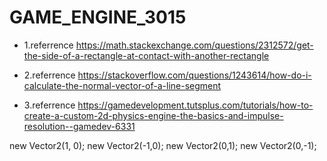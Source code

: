 # GAME_ENGINE_3015
* 1.referrence
https://math.stackexchange.com/questions/2312572/get-the-side-of-a-rectangle-at-contact-with-another-rectangle

* 2.referrence
https://stackoverflow.com/questions/1243614/how-do-i-calculate-the-normal-vector-of-a-line-segment

* 3.referrence
https://gamedevelopment.tutsplus.com/tutorials/how-to-create-a-custom-2d-physics-engine-the-basics-and-impulse-resolution--gamedev-6331

new Vector2(1, 0);
new Vector2(-1,0);
new Vector2(0,1);
new Vector2(0,-1);
